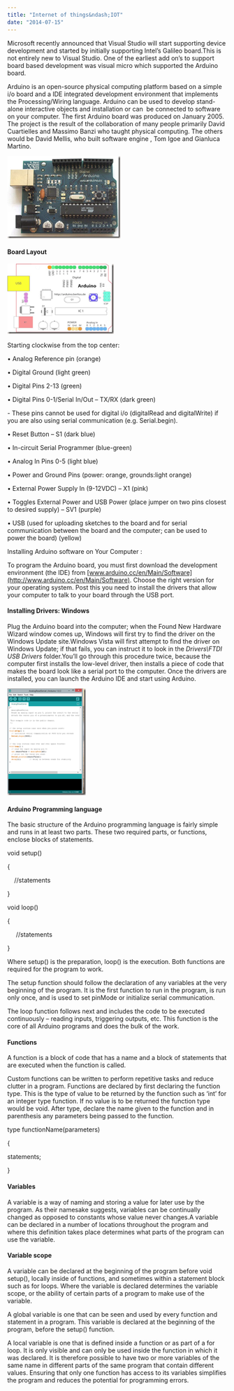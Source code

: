 ```yaml
---
title: "Internet of things&ndash;IOT"
date: "2014-07-15"
---
```


Microsoft recently announced that Visual Studio will start supporting device development and started by initially supporting Intel’s Galileo board.This is not entirely new to Visual Studio. One of the earliest add on’s to support board based development was visual micro which supported the Arduino board.

Arduino is an open-source physical computing platform based on a simple i/o board and a IDE integrated development environment that implements the Processing/Wiring language. Arduino can be used to develop stand-alone interactive objects and installation or can  be connected to software on your computer. The first Arduino board was produced on January 2005. The project is the result of the collaboration of many people primarily David Cuartielles and Massimo Banzi who taught physical computing. The others would be David Mellis, who built software engine , Tom Igoe and Gianluca Martino.

[![image](images/image_thumb.png "image")](http://pradeeploganathan.com/wp-content/uploads/2016/08/image.png)

#### Board Layout

[![image](images/image_thumb-1.png "image")](http://pradeeploganathan.com/wp-content/uploads/2016/08/image-1.png)

Starting clockwise from the top center:

• Analog Reference pin (orange)

• Digital Ground (light green)

• Digital Pins 2-13 (green)

• Digital Pins 0-1/Serial In/Out – TX/RX (dark green)

\- These pins cannot be used for digital i/o (digitalRead and digitalWrite) if you are also using serial communication (e.g. Serial.begin).

• Reset Button – S1 (dark blue)

• In-circuit Serial Programmer (blue-green)

• Analog In Pins 0-5 (light blue)

• Power and Ground Pins (power: orange, grounds:light orange)

• External Power Supply In (9-12VDC) – X1 (pink)

• Toggles External Power and USB Power (place jumper on two pins closest to desired supply) – SV1 (purple)

• USB (used for uploading sketches to the board and for serial communication between the board and the computer; can be used to  power the board) (yellow)

Installing Arduino software on Your Computer :

To program the Arduino board, you must first download the development environment (the IDE) from [www.arduino.cc/en/Main/Software](http://www.arduino.cc/en/Main/Software). Choose the right version for your operating system. Post this you need to install the drivers that allow your computer to talk to your board through the USB port.

#### Installing Drivers: Windows

Plug the Arduino board into the computer; when the Found New Hardware Wizard window comes up, Windows will first try to find the driver on the Windows Update site.Windows Vista will first attempt to find the driver on Windows Update; if that fails, you can instruct it to look in the _Drivers\\FTDI USB Drivers_ folder.You’ll go through this procedure twice, because the computer first installs the low-level driver, then installs a piece of code that makes the board look like a serial port to the computer. Once the drivers are installed, you can launch the Arduino IDE and start using Arduino.

[![clip_image001](images/clip_image001.png "clip_image001")](http://electronics.pradeeploganathan.com/wp-content/uploads/sites/4/2013/02/Arduino-Compiler.png)

#### Arduino Programming language

The basic structure of the Arduino programming language is fairly simple and runs in at least two parts. These two required parts, or functions, enclose blocks of statements.

void setup()

{

    //statements

}

void loop()

{

     //statements

}

Where setup() is the preparation, loop() is the execution. Both functions are required for the program to work.

The setup function should follow the declaration of any variables at the very beginning of the program. It is the first function to run in the program, is run only once, and is used to set pinMode or initialize serial communication.

The loop function follows next and includes the code to be executed continuously – reading inputs, triggering outputs, etc. This function is the core of all Arduino programs and does the bulk of the work.

#### Functions

A function is a block of code that has a name and a block of statements that are executed when the function is called.

Custom functions can be written to perform repetitive tasks and reduce clutter in a program. Functions are declared by first declaring the function type. This is the type of value to be returned by the function such as ‘int’ for an integer type function. If no value is to be returned the function type would be void. After type, declare the name given to the function and in parenthesis any parameters being passed to the function.

type functionName(parameters)

{

statements;

}

#### Variables

A variable is a way of naming and storing a value for later use by the program. As their namesake suggests, variables can be continually changed as opposed to constants whose value never changes.A variable can be declared in a number of locations throughout the program and where this definition takes place determines what parts of the program can use the variable.

#### Variable scope

A variable can be declared at the beginning of the program before void setup(), locally inside of functions, and sometimes within a statement block such as for loops. Where the variable is declared determines the variable scope, or the ability of certain parts of a program to make use of the variable.

A global variable is one that can be seen and used by every function and statement in a program. This variable is declared at the beginning of the program, before the setup() function.

A local variable is one that is defined inside a function or as part of a for loop. It is only visible and can only be used inside the function in which it was declared. It is therefore possible to have two or more variables of the same name in different parts of the same program that contain different values. Ensuring that only one function has access to its variables simplifies the program and reduces the potential for programming errors.
